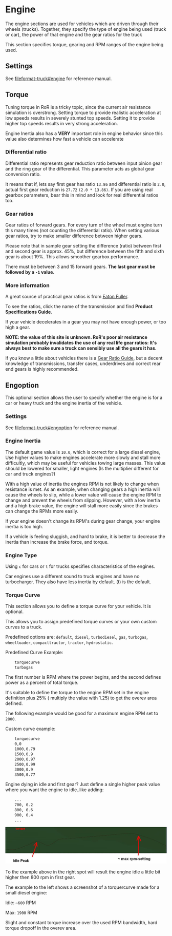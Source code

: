 Engine
============


The engine sections are used for vehicles which are driven through their wheels (trucks). Together, they specify the type of engine being used (truck or car), the power of that engine and the gear ratios for the truck 


This section specifies torque, gearing and RPM ranges of the engine being used. 

## Settings  

See [fileformat-truck#engine](http://docs.rigsofrods.org/vehicle-creation/fileformat-truck/#engine) for reference manual.

## Torque  

Tuning torque in RoR is a tricky topic, since the current air resistance simulation is overstrong. Setting torque to provide realistic acceleration at low speeds results in severely stunted top speeds. Setting it to provide higher top speeds results in very strong acceleration.

Engine Inertia also has a **VERY** important role in engine behavior since this value also determines how fast a vehicle can accelerate

### Differential ratio  

Differential ratio represents gear reduction ratio between input pinion gear and the ring gear of the differential. This parameter acts as global gear conversion ratio. 

It means that if, lets say first gear has ratio `13.86` and differential ratio is `2.0`, actual first gear reduction is `27.72` `(2.0 * 13.86)`. If you are using real gearbox parameters, bear this in mind and look for real differential ratios too.

### Gear ratios

Gear ratios of forward gears. For every turn of the wheel must engine turn this many times (not counting the differential ratio). When setting various gear ratios, try to make smaller difference between higher gears.

Please note that in sample gear setting the difference (ratio) between first and second gear is approx. 45%, but difference between the fifth and sixth gear is about 19%. This allows smoother gearbox performance. 

There must be between 3 and 15 forward gears. **The last gear must be followed by a `-1` value.**

### More information 

A great source of practical gear ratios is from [Eaton Fuller](http://www.roadranger.com/Roadranger/productssolutions/transmissions/index.htm).

To see the ratios, click the name of the transmission and find **Product Specifications Guide**. 

If your vehicle decelerates in a gear you may not have enough power, or too high a gear. 

**NOTE: the value of this site is unknown. RoR's poor air resistance simulation probably invalidates the use of any real life gear ratios: It's always best to make sure a truck can sensibly use all the gears it has.**


If you know a little about vehicles there is a [Gear Ratio Guide](http://www.grimmjeeper.com/gears.html), but a decent knowledge of transmissions, transfer cases, underdrives and correct rear end gears is highly recommended.

## Engoption 
 
This optional section allows the user to specify whether the engine is for a car or heavy truck and the engine inertia of the vehicle.

### Settings  
 See [fileformat-truck#engoption](http://docs.rigsofrods.org/vehicle-creation/fileformat-truck/#engoption) for reference manual.

### Engine Inertia  

The default game value is `10.0`, which is correct for a large diesel engine, Use higher values to make engines accelerate more slowly and stall more difficultly, which may be useful for vehicles towing large masses. This value should be lowered for smaller, light engines (Is the multiplier different for car and truck engines?)

With a high value of inertia the engines RPM is not likely to change when resistance is met. As an example, when changing gears a high inertia will cause the wheels to slip, while a lower value will cause the engine RPM to change and prevent the wheels from slipping. However, with a low inertia and a high brake value, the engine will stall more easily since the brakes can change the RPMs more easily.

If your engine doesn't change its RPM's during gear change, your engine inertia is too high.

If a vehicle is feeling sluggish, and hard to brake, it is better to decrease the inertia than increase the brake force, and torque.

### Engine Type  

Using `c` for cars or `t` for trucks specifies characteristics of the engines. 

Car engines use a different sound to truck engines and have no turbocharger. They also have less inertia by default. (t) is the default.


### Torque Curve 

This section allows you to define a torque curve for your vehicle. It is optional.

This allows you to assign predefined torque curves or your own custom curves to a truck. 

Predefined options are: `default`, `diesel`, `turbodiesel`, `gas`, `turbogas`, `wheelloader`, `compacttractor`, `tractor`, `hydrostatic`.

Predefined Curve Example:
```
    torquecurve
    turbogas
```

The first number is RPM where the power begins, and the second defines power as a percent of total torque.

It's suitable to define the torque to the engine RPM set in the engine definition plus 25% ( multiply the value with 1.25) to get the overev area defined.

The following example would be good for a maximum engine RPM set to `2800`.

Custom curve example:
```
    torquecurve
    0,0
    1000,0.79
    1500,0.9
    2000,0.97
    2500,0.99
    3000,0.9
    3500,0.77
```

Engine dying in idle and first gear? Just define a single higher peak value where you want the engine to idle..like adding: 

```
    ...
    700, 0.2
    800, 0.6
    900, 0.4
    ...
```

![torquecurve-example](/images/truckfile-torquecurve.png)


To the example above in the right spot will result the engine idle a little bit higher then 800 rpm in first gear. 

The example to the left shows a screenshot of a torquercurve made for a small diesel engine:

Idle: `~600` RPM

Max:  `1900` RPM

Slight and constant torque increase over the used RPM bandwidth, hard torque dropoff in the overev area.

